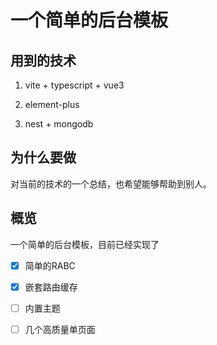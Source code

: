 # 一个简单的后台模板

## 用到的技术

1. vite + typescript + vue3

2. element-plus

3. nest + mongodb





## 为什么要做

对当前的技术的一个总结，也希望能够帮助到别人。



## 概览

一个简单的后台模板，目前已经实现了

- [x] 简单的RABC

- [x] 嵌套路由缓存

- [ ] 内置主题

- [ ] 几个高质量单页面
